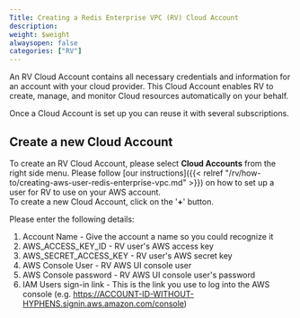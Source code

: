 ```yaml
---
Title: Creating a Redis Enterprise VPC (RV) Cloud Account
description: 
weight: $weight
alwaysopen: false
categories: ["RV"]
---
```

An RV Cloud Account contains all necessary credentials and information
for an account with your cloud provider. This Cloud Account enables RV
to create, manage, and monitor Cloud resources automatically on your
behalf.

Once a Cloud Account is set up you can reuse it with several
subscriptions.

## Create a new Cloud Account

To create an RV Cloud Account, please select **Cloud Accounts** from the
right side menu. Please follow [our
instructions]({{< relref "/rv/how-to/creating-aws-user-redis-enterprise-vpc.md" >}})
on how to set up a user for RV to use on your AWS account.\
To create a new Cloud Account, click on the '**+**' button.

Please enter the following details:

1. Account Name - Give the account a name so you could recognize it
1. AWS_ACCESS_KEY_ID - RV user's AWS access key
1. AWS_SECRET_ACCESS_KEY - RV user's AWS secret key
1. AWS Console User - RV AWS UI console user
1. AWS Console password - RV AWS UI console user's password
1. IAM Users sign-in link - This is the link you use to log into the
    AWS console (e.g.
    https://ACCOUNT-ID-WITHOUT-HYPHENS.signin.aws.amazon.com/console)
